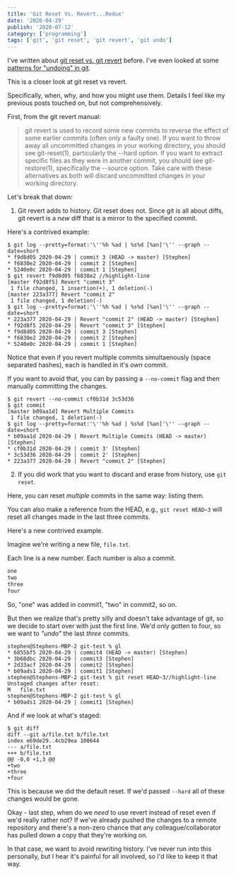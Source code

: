 ```yaml
---
title: 'Git Reset Vs. Revert...Redux'
date: '2020-04-29'
publish: '2020-07-12'
category: ['programming']
tags: ['git', 'git reset', 'git revert', 'git undo']
---
```


I've written about [git reset vs. git revert](../../2018-08-22/learning-git-from-the-ground-up-another-git-tutorial#revert-vs-reset) before. I've even looked at some [patterns for "undoing" in git](../../2020-01-19/git-undo-and-clean).

This is a closer look at git reset vs revert.

Specifically, when, why, and how you might use them. Details I feel like my previous posts touched on, but not comprehensively.

First, from the git revert manual:

> git revert is used to record some new commits to reverse the effect of some earlier commits (often only a faulty one). If you want to throw away all uncommitted changes in your working directory, you should see git-reset(1), particularly the --hard option. If you want to extract specific files as they were in another commit, you should see git-restore(1), specifically the --source option. Take care with these alternatives as both will discard uncommitted changes in your working directory.

Let's break that down:

1. Git revert adds to history. Git reset does not. Since git is all about diffs, git revert is a _new_ diff that is a mirror to the specified commit.

Here's a contrived example:

```shell
$ git log --pretty=format:'\''%h %ad | %s%d [%an]'\'' --graph --date=short
* f9d8d05 2020-04-29 | commit 3 (HEAD -> master) [Stephen]
* f6830e2 2020-04-29 | commit 2 [Stephen]
* 5240e0c 2020-04-29 | commit 1 [Stephen]
$ git revert f9d8d05 f6830e2 //highlight-line
[master f92d8f5] Revert "commit 3"
 1 file changed, 1 insertion(+), 1 deletion(-)
[master 223a377] Revert "commit 2"
 1 file changed, 1 deletion(-)
$ git log --pretty=format:'\''%h %ad | %s%d [%an]'\'' --graph --date=short
* 223a377 2020-04-29 | Revert "commit 2" (HEAD -> master) [Stephen]
* f92d8f5 2020-04-29 | Revert "commit 3" [Stephen]
* f9d8d05 2020-04-29 | commit 3 [Stephen]
* f6830e2 2020-04-29 | commit 2 [Stephen]
* 5240e0c 2020-04-29 | commit 1 [Stephen]
```

Notice that even if you revert multiple commits simultaenously (space separated hashes), each is handled in it's _own_ commit.

If you want to avoid that, you can by passing a `--no-commit` flag and then manually committing the changes.

```shell
$ git revert --no-commit cf0b31d 3c53d36
$ git commit
[master b09aa1d] Revert Multiple Commits
 1 file changed, 1 deletion(-)
$ git log --pretty=format:'\''%h %ad | %s%d [%an]'\'' --graph --date=short
* b09aa1d 2020-04-29 | Revert Multiple Commits (HEAD -> master) [Stephen]
* cf0b31d 2020-04-29 | commit 3' [Stephen]
* 3c53d36 2020-04-29 | commit 2' [Stephen]
* 223a377 2020-04-29 | Revert "commit 2" [Stephen]
```

2. If you did work that you want to discard and erase from history, use `git reset`.

Here, you can reset _multiple_ commits in the same way: listing them.

You can also make a reference from the HEAD, e.g., `git reset HEAD~3` will reset all changes made in the last three commits.

Here's a new contrived example.

Imagine we're writing a new file, `file.txt`.

Each line is a new number. Each number is also a commit.

```txt:title=file.txt
one
two
three
four
```

So, "one" was added in commit1, "two" in commit2, so on.

But then we realize that's pretty silly and doesn't take advantage of git, so we decide to start over with just the first line. We'd only gotten to four, so we want to _"undo"_ the last _three_ commits.

```shell
stephen@Stephens-MBP-2 git-test % gl
* 6855bf5 2020-04-29 | commit4 (HEAD -> master) [Stephen]
* 3b68dbc 2020-04-29 | commit3 [Stephen]
* 2d33acf 2020-04-29 | commit2 [Stephen]
* b09ads1 2020-04-29 | commit1 [Stephen]
stephen@Stephens-MBP-2 git-test % git reset HEAD~3//highlight-line
Unstaged changes after reset:
M	file.txt
stephen@Stephens-MBP-2 git-test % gl
* b09ads1 2020-04-29 | commit1 [Stephen]
```

And if we look at what's staged:

```shell
$ git diff
diff --git a/file.txt b/file.txt
index e69de29..4cb29ea 100644
--- a/file.txt
+++ b/file.txt
@@ -0,0 +1,3 @@
+two
+three
+four
```

This is because we did the default reset. If we'd passed `--hard` all of these changes would be gone.

Okay - last step, when do we _need_ to use revert instead of reset even if we'd really rather not? If we've already pushed the changes to a remote repository and there's a non-zero chance that any colleague/collaborator has pulled down a copy that they're working on.

In that case, we want to avoid rewriting history. I've never run into this personally, but I hear it's painful for all involved, so I'd like to keep it that way.
